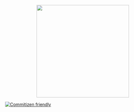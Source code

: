 <p align="center">
  <a href="http://ant.design">
    <img width="300" src="https://mambasdk-docs.stone.com.br/images/logoMamba.svg">
  </a>
</p>

[![Commitizen friendly](https://img.shields.io/badge/commitizen-friendly-brightgreen.svg)](http://commitizen.github.io/cz-cli/)
